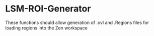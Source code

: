 # LSM-ROI-Generator
These functions should allow generation of .ovl and .Regions files for loading regions into the Zen workspace
